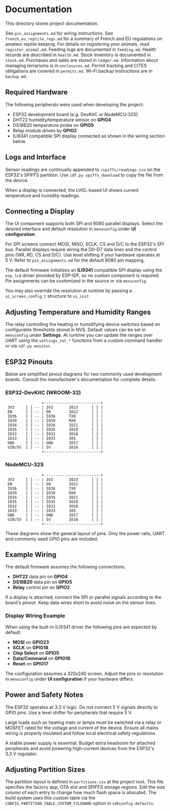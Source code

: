# Documentation

This directory stores project documentation.

See `pin_assignments.md` for wiring instructions. See `french_eu_reptile_regs.md` for a summary of French and EU regulations on amateur reptile keeping. For details on registering your animals, read `register_animal.md`.
Feeding logs are documented in `feeding.md`. Health records are described in `health.md`. Stock inventory is documented in `stock.md`. Purchases and sales are stored in `ledger.md`. Information about managing terrariums is in `enclosures.md`. Permit tracking and CITES obligations are covered in `permits.md`.
Wi-Fi backup instructions are in `backup.md`.

## Required Hardware

The following peripherals were used when developing the project:

- ESP32 development board (e.g. DevKitC or NodeMCU‑32S)
- DHT22 humidity/temperature sensor on **GPIO4**
- DS18B20 temperature probe on **GPIO5**
- Relay module driven by **GPIO2**
- ILI9341 compatible SPI display connected as shown in the wiring section below

## Logs and Interface

Sensor readings are continually appended to `/spiffs/readings.csv` on the
ESP32's SPIFFS partition. Use `idf.py spiffs_download` to copy the file from the
device.

When a display is connected, the LVGL-based UI shows current temperature and
humidity readings.

## Connecting a Display

The UI component supports both SPI and 8080 parallel displays. Select the
desired interface and default resolution in `menuconfig` under **UI
configuration**.

For SPI screens connect MOSI, MISO, SCLK, CS and D/C to the ESP32's SPI bus.
Parallel displays require wiring the D0–D7 data lines and the control pins
(WR, RD, CS and D/C). Use level shifting if your hardware operates at 5 V.
Refer to `pin_assignments.md` for the default 8080 pin mapping.

The default firmware initializes an **ILI9341** compatible SPI display using the
`esp_lcd` driver provided by ESP-IDF, so no custom component is required.
Pin assignments can be customized in the source or via `menuconfig`.

You may also override the resolution at runtime by passing a
`ui_screen_config_t` structure to `ui_init`.

## Adjusting Temperature and Humidity Ranges

The relay controlling the heating or humidifying device switches based on
configurable thresholds stored in NVS. Default values can be set in
`menuconfig` under **Settings**. At runtime you can update the ranges over
UART using the `settings_set_*` functions from a custom command handler or
via `idf.py monitor`.

## ESP32 Pinouts

Below are simplified pinout diagrams for two commonly used development boards. Consult the manufacturer's documentation for complete details.

### ESP32-DevKitC (WROOM-32)

```
                +-------------------------+
 3V3     [ ] -- | 3V3       IO23      [ ] |
 EN      [ ] -- | EN        IO22      [ ] |
 IO36    [ ] -- | IO36      TX0       [ ] |
 IO39    [ ] -- | IO39      RX0       [ ] |
 IO34    [ ] -- | IO34      IO21      [ ] |
 IO35    [ ] -- | IO35      IO19      [ ] |
 IO32    [ ] -- | IO32      IO18      [ ] |
 IO33    [ ] -- | IO33      IO5       [ ] |
 GND     [ ] -- | GND       IO17      [ ] |
 VIN/5V  [ ] -- | 5V        IO16      [ ] |
                +-------------------------+
```

### NodeMCU‑32S

```
                +-------------------------+
 3V3     [ ] -- | 3V3       IO23      [ ] |
 EN      [ ] -- | EN        IO22      [ ] |
 IO36    [ ] -- | IO36      TX0       [ ] |
 IO39    [ ] -- | IO39      RX0       [ ] |
 IO34    [ ] -- | IO34      IO21      [ ] |
 IO35    [ ] -- | IO35      IO19      [ ] |
 IO32    [ ] -- | IO32      IO18      [ ] |
 IO33    [ ] -- | IO33      IO5       [ ] |
 GND     [ ] -- | GND       IO17      [ ] |
 VIN/5V  [ ] -- | 5V        IO16      [ ] |
                +-------------------------+
```

These diagrams show the general layout of pins. Only the power rails, UART and commonly used GPIO pins are included.

## Example Wiring

The default firmware assumes the following connections:

- **DHT22** data pin on **GPIO4**
- **DS18B20** data pin on **GPIO5**
- **Relay** control pin on **GPIO2**

If a display is attached, connect the SPI or parallel signals according to the board's pinout. Keep data wires short to avoid noise on the sensor lines.

### Display Wiring Example

When using the built-in ILI9341 driver the following pins are expected by default:

- **MOSI** on **GPIO23**
- **SCLK** on **GPIO18**
- **Chip Select** on **GPIO5**
- **Data/Command** on **GPIO16**
- **Reset** on **GPIO17**

The configuration assumes a 320x240 screen. Adjust the pins or resolution in
`menuconfig` under **UI configuration** if your hardware differs.

## Power and Safety Notes

The ESP32 operates at 3.3 V logic. Do not connect 5 V signals directly to GPIO pins. Use a level shifter for peripherals that require 5 V.

Large loads such as heating mats or lamps must be switched via a relay or MOSFET rated for the voltage and current of the device. Ensure all mains wiring is properly insulated and follow local electrical safety regulations.

A stable power supply is essential. Budget extra headroom for attached peripherals and avoid powering high-current devices from the ESP32's 3.3 V regulator.

## Adjusting Partition Sizes

The partition layout is defined in `partitions.csv` at the project root. This file specifies the factory app, OTA slot and SPIFFS storage regions. Edit the size column of each entry to change how much flash space is allocated. The build system uses this custom table via the `CONFIG_PARTITION_TABLE_CUSTOM_FILENAME` option in `sdkconfig.defaults`.
